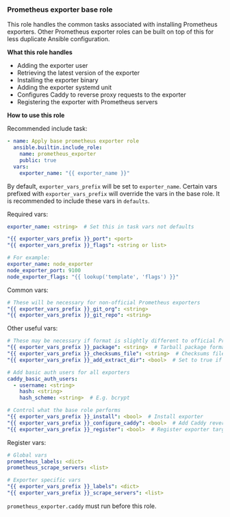 ### Prometheus exporter base role

This role handles the common tasks associated with installing Prometheus exporters.
Other Prometheus exporter roles can be built on top of this for less duplicate Ansible configuration.

**What this role handles**

* Adding the exporter user
* Retrieving the latest version of the exporter
* Installing the exporter binary
* Adding the exporter systemd unit
* Configures Caddy to reverse proxy requests to the exporter
* Registering the exporter with Prometheus servers

**How to use this role**

Recommended include task:

```yaml
- name: Apply base prometheus exporter role
  ansible.builtin.include_role:
    name: prometheus_exporter
    public: true
  vars:
    exporter_name: "{{ exporter_name }}"
```

By default, `exporter_vars_prefix` will be set to `exporter_name`.
Certain vars prefixed with `exporter_vars_prefix`
will override the vars in the base role.
It is recommended to include these vars in `defaults`.

Required vars:

```yaml
exporter_name: <string>  # Set this in task vars not defaults

"{{ exporter_vars_prefix }}_port": <port>
"{{ exporter_vars_prefix }}_flags": <string or list>

# For example:
exporter_name: node_exporter
node_exporter_port: 9100
node_exporter_flags: "{{ lookup('template', 'flags') }}"
```

Common vars:

```yaml
# These will be necessary for non-official Prometheus exporters
"{{ exporter_vars_prefix }}_git_org": <string>
"{{ exporter_vars_prefix }}_git_repo": <string>
```

Other useful vars:

```yaml
# These may be necessary if format is slightly different to official Prometheus exporters
"{{ exporter_vars_prefix }}_package": <string>  # Tarball package format (use 'exporter_selected_version' to get latest version)
"{{ exporter_vars_prefix }}_checksums_file": <string>  # Checksums filename
"{{ exporter_vars_prefix }}_add_extract_dir": <bool>  # Set to true if the package doesn't extract to a directory

# Add basic auth users for all exporters
caddy_basic_auth_users:
  - username: <string>
    hash: <string>
    hash_scheme: <string>  # E.g. bcrypt

# Control what the base role performs
"{{ exporter_vars_prefix }}_install": <bool>  # Install exporter
"{{ exporter_vars_prefix }}_configure_caddy": <bool>  # Add Caddy reverse proxy for exporter
"{{ exporter_vars_prefix }}_register": <bool>  # Register exporter target with Prometheus servers
```

Register vars:

```yaml
# Global vars
prometheus_labels: <dict>
prometheus_scrape_servers: <list>

# Exporter specific vars
"{{ exporter_vars_prefix }}_labels": <dict>
"{{ exporter_vars_prefix }}_scrape_servers": <list>
```

`prometheus_exporter.caddy` must run before this role.
